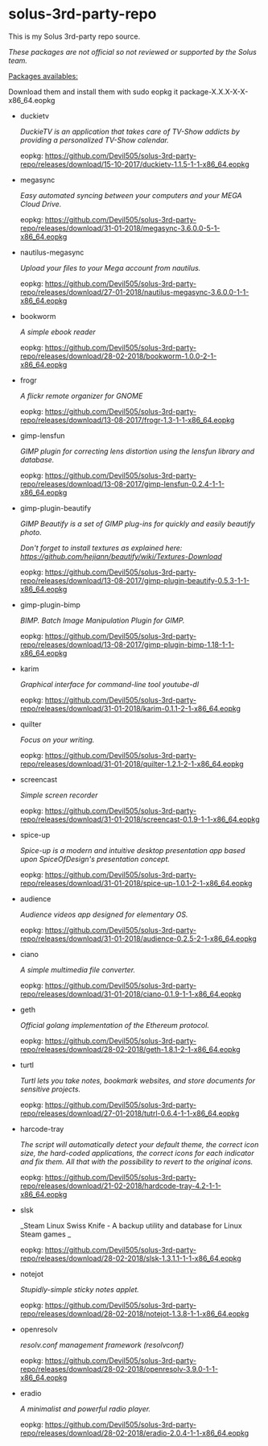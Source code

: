 # solus-3rd-party-repo


This is my Solus 3rd-party repo source. 

*These packages are not official so not reviewed or supported by the Solus team.*

<u>Packages availables:</u>

Download them and install them with sudo eopkg it package-X.X.X-X-X-x86_64.eopkg

- duckietv

  _DuckieTV is an application that takes care of TV-Show addicts by providing a personalized TV-Show calendar._

  eopkg: <https://github.com/Devil505/solus-3rd-party-repo/releases/download/15-10-2017/duckietv-1.1.5-1-1-x86_64.eopkg>

- megasync

  _Easy automated syncing between your computers and your MEGA Cloud Drive._

  eopkg: <https://github.com/Devil505/solus-3rd-party-repo/releases/download/31-01-2018/megasync-3.6.0.0-5-1-x86_64.eopkg>


- nautilus-megasync

  _Upload your files to your Mega account from nautilus._

  eopkg: <https://github.com/Devil505/solus-3rd-party-repo/releases/download/27-01-2018/nautilus-megasync-3.6.0.0-1-1-x86_64.eopkg>

- bookworm

  _A simple ebook reader_

  eopkg: <https://github.com/Devil505/solus-3rd-party-repo/releases/download/28-02-2018/bookworm-1.0.0-2-1-x86_64.eopkg>

- frogr

  _A flickr remote organizer for GNOME_

  eopkg: <https://github.com/Devil505/solus-3rd-party-repo/releases/download/13-08-2017/frogr-1.3-1-1-x86_64.eopkg>

- gimp-lensfun

  _GIMP plugin for correcting lens distortion using the lensfun library and database._

  eopkg: <https://github.com/Devil505/solus-3rd-party-repo/releases/download/13-08-2017/gimp-lensfun-0.2.4-1-1-x86_64.eopkg>

- gimp-plugin-beautify

  _GIMP Beautify is a set of GIMP plug-ins for quickly and easily beautify photo._

  *Don't forget to install textures as explained here: <https://github.com/hejiann/beautify/wiki/Textures-Download>*

  eopkg: <https://github.com/Devil505/solus-3rd-party-repo/releases/download/13-08-2017/gimp-plugin-beautify-0.5.3-1-1-x86_64.eopkg>

- gimp-plugin-bimp

  _BIMP. Batch Image Manipulation Plugin for GIMP._

  eopkg: <https://github.com/Devil505/solus-3rd-party-repo/releases/download/13-08-2017/gimp-plugin-bimp-1.18-1-1-x86_64.eopkg>

- karim

  _Graphical interface for command-line tool youtube-dl_

  eopkg: <https://github.com/Devil505/solus-3rd-party-repo/releases/download/31-01-2018/karim-0.1.1-2-1-x86_64.eopkg>

- quilter

  _Focus on your writing._

  eopkg: <https://github.com/Devil505/solus-3rd-party-repo/releases/download/31-01-2018/quilter-1.2.1-2-1-x86_64.eopkg>

- screencast

  _Simple screen recorder_

  eopkg: <https://github.com/Devil505/solus-3rd-party-repo/releases/download/31-01-2018/screencast-0.1.9-1-1-x86_64.eopkg>

- spice-up

  _Spice-up is a modern and intuitive desktop presentation app based upon SpiceOfDesign's presentation concept._

  eopkg: <https://github.com/Devil505/solus-3rd-party-repo/releases/download/31-01-2018/spice-up-1.0.1-2-1-x86_64.eopkg>

- audience

  _Audience videos app designed for elementary OS._

  eopkg: <https://github.com/Devil505/solus-3rd-party-repo/releases/download/31-01-2018/audience-0.2.5-2-1-x86_64.eopkg>

- ciano

  _A simple multimedia file converter._

  eopkg: <https://github.com/Devil505/solus-3rd-party-repo/releases/download/31-01-2018/ciano-0.1.9-1-1-x86_64.eopkg>

- geth

  _Official golang implementation of the Ethereum protocol._

  eopkg: <https://github.com/Devil505/solus-3rd-party-repo/releases/download/28-02-2018/geth-1.8.1-2-1-x86_64.eopkg>

- turtl

  _Turtl lets you take notes, bookmark websites, and store documents for sensitive projects._

  eopkg: <https://github.com/Devil505/solus-3rd-party-repo/releases/download/27-01-2018/tutrl-0.6.4-1-1-x86_64.eopkg>

- harcode-tray

  _The script will automatically detect your default theme, the correct icon size, the hard-coded applications, the correct icons for each indicator and fix them. All that with the possibility to revert to the original icons._

  eopkg: <https://github.com/Devil505/solus-3rd-party-repo/releases/download/21-02-2018/hardcode-tray-4.2-1-1-x86_64.eopkg>

- slsk

  _Steam Linux Swiss Knife - A backup utility and database for Linux Steam games _

  eopkg: <https://github.com/Devil505/solus-3rd-party-repo/releases/download/28-02-2018/slsk-1.3.1.1-1-1-x86_64.eopkg>

- notejot

  _Stupidly-simple sticky notes applet._

  eopkg: <https://github.com/Devil505/solus-3rd-party-repo/releases/download/28-02-2018/notejot-1.3.8-1-1-x86_64.eopkg>

- openresolv

  _resolv.conf management framework (resolvconf)_

  eopkg: <https://github.com/Devil505/solus-3rd-party-repo/releases/download/28-02-2018/openresolv-3.9.0-1-1-x86_64.eopkg>

- eradio

  _A minimalist and powerful radio player._

  eopkg: <https://github.com/Devil505/solus-3rd-party-repo/releases/download/28-02-2018/eradio-2.0.4-1-1-x86_64.eopkg>

